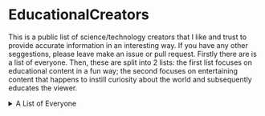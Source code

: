 # EducationalCreators
This is a public list of science/technology creators that I like and trust to provide accurate information in an interesting way. If you have any other seggestions, please leave make an issue or pull request. Firstly there are is a list of everyone. Then, these are split into 2 lists: the first list focuses on educational content in a fun way; the second focuses on entertaining content that happens to instill curiosity about the world and subsequently educates the viewer.

<details>
  <summary>A List of Everyone</summary>
 
  ### 3Blue1Brown

  ### Allen Pan

  ### Andrew Lam

  ### Answer in Progress

  ### Be Smart

  ### Bernadette Banner

  ### Branch Education

  ### Caitlin Doughty

  ### ChromaLock

  ### Cleo Abram

  ### colinfurze

  ### Computerphile

  ### CrashCourse

  ### Emergent Garden

  ### Emily The Engineer

  ### Explosions&Fire

  ### Extra History

  ### hankschannel

  ### I did a thing

  ### Integza

  ### James Bruton

  ### Jessica Kellgren-Fozard

  ### JLaservideo

  ### Kaz Rowe

  ### Kiara's Workshop

  ### Kurzgesagt - In a Nutshell

  ### Kyle Hill

  ### Lily Alexandre

  ### Mark Rober

  ### mattbatwings

  ### Michael Reeves

  ### MinuteEarth

  ### MinuteFood

  ### minutephysics

  ### Morley Kert

  ### Morphocular

  ### Nicole Rudolph

  ### NileBlue

  ### NileRed

  ### Not David

  ### Not Just Bikes

  ### Numberphile

  ### Overly Sarcastic Productions

  ### OverSimplified

  ### PBS Eons

  ### PBS Space Time

  ### Planet Wild

  ### Practical Engineering

  ### Premodernist

  ### Sage the Bad Naturalist

  ### SciShow

  ### Scishow Psych

  ### Scott Yu-Jan

  ### sexplanations

  ### SmarterEveryDay

  ### SoFISHtication

  ### Steve Mould

  ### styropyro

  ### The Action Lab

  ### The Art Assignment

  ### The Canvas

  ### The Thought Emporium

  ### Undecided with Matt Ferrell

  ### Vercidium

  ### ### Veritasium

  ### vlogbrothers

  ### William H Baker

  ### William Osman

</details>